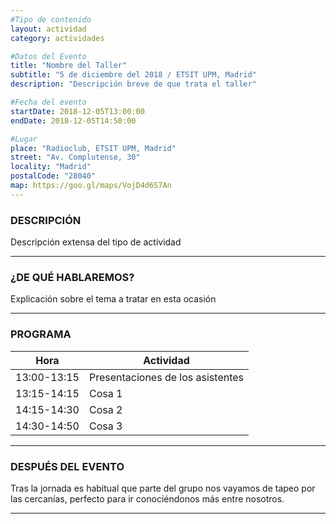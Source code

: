 ```yaml
---
#Tipo de contenido
layout: actividad
category: actividades

#Datos del Evento
title: "Nombre del Taller"
subtitle: "5 de diciembre del 2018 / ETSIT UPM, Madrid"
description: "Descripción breve de que trata el taller"

#Fecha del evento
startDate: 2018-12-05T13:00:00
endDate: 2018-12-05T14:50:00

#Lugar
place: "Radioclub, ETSIT UPM, Madrid"
street: "Av. Complutense, 30"
locality: "Madrid"
postalCode: "28040"
map: https://goo.gl/maps/VojD4d6S7An
---
```


### DESCRIPCIÓN

Descripción extensa del tipo de actividad

---

### ¿DE QUÉ HABLAREMOS?

Explicación sobre el tema a tratar en esta ocasión

---

### PROGRAMA

| Hora | Actividad |
|---|---|
| 13:00-13:15   | Presentaciones de los asistentes  |
| 13:15-14:15   | Cosa 1 |
| 14:15-14:30   | Cosa 2 |
| 14:30-14:50   | Cosa 3 |

---

### DESPUÉS DEL EVENTO

Tras la jornada es habitual que parte del grupo nos vayamos de tapeo por las cercanías, perfecto para ir conociéndonos más entre nosotros.

---
